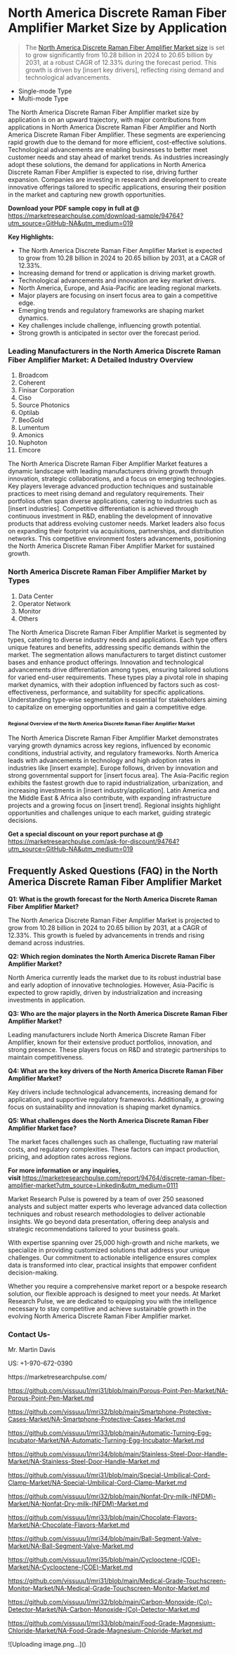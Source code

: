 <h1>North America Discrete Raman Fiber Amplifier Market&nbsp;Size by Application</h1><blockquote><p>The <a href="https://marketresearchpulse.com/download-sample/94764?utm_source=GitHub-NA&amp;utm_medium=019">North America Discrete Raman Fiber Amplifier Market size</a> is set to grow significantly from 10.28 billion in 2024 to 20.65 billion by 2031, at a robust CAGR of 12.33% during the forecast period. This growth is driven by [insert key drivers], reflecting rising demand and technological advancements.</p></blockquote><ul><li>Single-mode Type<li> Multi-mode Type</li></ul><p>The North America Discrete Raman Fiber Amplifier market size by application is on an upward trajectory, with major contributions from applications in North America Discrete Raman Fiber Amplifier and North America Discrete Raman Fiber Amplifier. These segments are experiencing rapid growth due to the demand for more efficient, cost-effective solutions. Technological advancements are enabling businesses to better meet customer needs and stay ahead of market trends. As industries increasingly adopt these solutions, the demand for applications in North America Discrete Raman Fiber Amplifier is expected to rise, driving further expansion. Companies are investing in research and development to create innovative offerings tailored to specific applications, ensuring their position in the market and capturing new growth opportunities.</p><p><strong>Download your PDF sample copy in full at @ </strong><a href="https://marketresearchpulse.com/download-sample/94764?utm_source=GitHub-NA&amp;utm_medium=019">https://marketresearchpulse.com/download-sample/94764?utm_source=GitHub-NA&amp;utm_medium=019</a></p><p><strong>Key Highlights: </strong></p><ul><li>The North America Discrete Raman Fiber Amplifier Market is expected to grow from 10.28 billion in 2024 to 20.65 billion by 2031, at a CAGR of 12.33%.</li><li>Increasing demand for trend or application is driving market growth.</li><li>Technological advancements and innovation are key market drivers.</li><li>North America, Europe, and Asia-Pacific are leading regional markets.</li><li>Major players are focusing on insert focus area to gain a competitive edge.</li><li>Emerging trends and regulatory frameworks are shaping market dynamics.</li><li>Key challenges include challenge, influencing growth potential.</li><li>Strong growth is anticipated in sector over the forecast period.</li></ul><h3>Leading Manufacturers in the North America Discrete Raman Fiber Amplifier Market: A Detailed Industry Overview</h3><ol><li>Broadcom</li><li>Coherent</li><li>Finisar Corporation</li><li>Ciso</li><li>Source Photonics</li><li>Optilab</li><li>BeoGold</li><li>Lumentum</li><li>Amonics</li><li>Nuphoton</li><li>Emcore</li></ol><div class="flex max-w-full flex-col flex-grow"><div class="min-h-8 text-message flex w-full flex-col items-end gap-2 whitespace-normal break-words [.text-message+&amp;]:mt-5" dir="auto" data-message-author-role="assistant" data-message-id="fd8432e4-4910-450d-b182-61b7bfb0a01f" data-message-model-slug="gpt-4o"><div class="flex w-full flex-col gap-1 empty:hidden first:pt-[3px]"><div class="markdown prose w-full break-words dark:prose-invert light"><p>The North America Discrete Raman Fiber Amplifier Market features a dynamic landscape with leading manufacturers driving growth through innovation, strategic collaborations, and a focus on emerging technologies. Key players leverage advanced production techniques and sustainable practices to meet rising demand and regulatory requirements. Their portfolios often span diverse applications, catering to industries such as [insert industries]. Competitive differentiation is achieved through continuous investment in R&amp;D, enabling the development of innovative products that address evolving customer needs. Market leaders also focus on expanding their footprint via acquisitions, partnerships, and distribution networks. This competitive environment fosters advancements, positioning the North America Discrete Raman Fiber Amplifier Market for sustained growth.</p></div></div></div></div><h3>North America Discrete Raman Fiber Amplifier Market by Types</h3><ol><li>Data Center<li> Operator Network<li> Monitor<li> Others</li></ol><div class="flex max-w-full flex-col flex-grow"><div class="min-h-8 text-message flex w-full flex-col items-end gap-2 whitespace-normal break-words [.text-message+&amp;]:mt-5" dir="auto" data-message-author-role="assistant" data-message-id="084470be-0bb7-4664-bddf-5156b4f41249" data-message-model-slug="gpt-4o-mini"><div class="flex w-full flex-col gap-1 empty:hidden first:pt-[3px]"><div class="markdown prose w-full break-words dark:prose-invert light"><p>The North America Discrete Raman Fiber Amplifier Market is segmented by types, catering to diverse industry needs and applications. Each type offers unique features and benefits, addressing specific demands within the market. The segmentation allows manufacturers to target distinct customer bases and enhance product offerings. Innovation and technological advancements drive differentiation among types, ensuring tailored solutions for varied end-user requirements. These types play a pivotal role in shaping market dynamics, with their adoption influenced by factors such as cost-effectiveness, performance, and suitability for specific applications. Understanding type-wise segmentation is essential for stakeholders aiming to capitalize on emerging opportunities and gain a competitive edge.</p></div></div></div></div><h3><span style="font-size: 11px;">Regional Overview of the North America Discrete Raman Fiber Amplifier Market</span></h3><div class="flex max-w-full flex-col flex-grow"><div class="min-h-8 text-message flex w-full flex-col items-end gap-2 whitespace-normal break-words [.text-message+&amp;]:mt-5" dir="auto" data-message-author-role="assistant" data-message-id="e9038762-ce64-4e30-91c9-9bd413514231" data-message-model-slug="gpt-4o-mini"><div class="flex w-full flex-col gap-1 empty:hidden first:pt-[3px]"><div class="markdown prose w-full break-words dark:prose-invert light"><p>The North America Discrete Raman Fiber Amplifier Market demonstrates varying growth dynamics across key regions, influenced by economic conditions, industrial activity, and regulatory frameworks. North America leads with advancements in technology and high adoption rates in industries like [insert example]. Europe follows, driven by innovation and strong governmental support for [insert focus area]. The Asia-Pacific region exhibits the fastest growth due to rapid industrialization, urbanization, and increasing investments in [insert industry/application]. Latin America and the Middle East &amp; Africa also contribute, with expanding infrastructure projects and a growing focus on [insert trend]. Regional insights highlight opportunities and challenges unique to each market, guiding strategic decisions.</p></div></div></div></div><p><strong>Get a special discount on your report purchase at @ </strong><a href="https://marketresearchpulse.com/ask-for-discount/94764?utm_source=GitHub-NA&amp;utm_medium=019">https://marketresearchpulse.com/ask-for-discount/94764?utm_source=GitHub-NA&amp;utm_medium=019</a></p><h2>Frequently Asked Questions (FAQ) in the North America Discrete Raman Fiber Amplifier Market</h2><p><strong>Q1: What is the growth forecast for the North America Discrete Raman Fiber Amplifier Market?</strong></p><p>The North America Discrete Raman Fiber Amplifier Market is projected to grow from 10.28 billion in 2024 to 20.65 billion by 2031, at a CAGR of 12.33%. This growth is fueled by advancements in trends and rising demand across industries.</p><p><strong>Q2: Which region dominates the North America Discrete Raman Fiber Amplifier Market?</strong></p><p>North America currently leads the market due to its robust industrial base and early adoption of innovative technologies. However, Asia-Pacific is expected to grow rapidly, driven by industrialization and increasing investments in application.</p><p><strong>Q3: Who are the major players in the North America Discrete Raman Fiber Amplifier Market?</strong></p><p>Leading manufacturers include North America Discrete Raman Fiber Amplifier, known for their extensive product portfolios, innovation, and strong presence. These players focus on R&amp;D and strategic partnerships to maintain competitiveness.</p><p><strong>Q4: What are the key drivers of the North America Discrete Raman Fiber Amplifier Market?</strong></p><p>Key drivers include technological advancements, increasing demand for application, and supportive regulatory frameworks. Additionally, a growing focus on sustainability and innovation is shaping market dynamics.</p><p><strong>Q5: What challenges does the North America Discrete Raman Fiber Amplifier Market face?</strong></p><p>The market faces challenges such as challenge, fluctuating raw material costs, and regulatory complexities. These factors can impact production, pricing, and adoption rates across regions.</p><p><strong>For more information or any inquiries, visit&nbsp;</strong><a href="https://marketresearchpulse.com/report/94764/discrete-raman-fiber-amplifier-market?utm_source=Linkedin&utm_medium=0111">https://marketresearchpulse.com/report/94764/discrete-raman-fiber-amplifier-market?utm_source=Linkedin&utm_medium=0111</a></p><p>Market Research Pulse is powered by a team of over 250 seasoned analysts and subject matter experts who leverage advanced data collection techniques and robust research methodologies to deliver actionable insights. We go beyond data presentation, offering deep analysis and strategic recommendations tailored to your business goals.</p><p>With expertise spanning over 25,000 high-growth and niche markets, we specialize in providing customized solutions that address your unique challenges. Our commitment to actionable intelligence ensures complex data is transformed into clear, practical insights that empower confident decision-making.</p><p>Whether you require a comprehensive market report or a bespoke research solution, our flexible approach is designed to meet your needs. At Market Research Pulse, we are dedicated to equipping you with the intelligence necessary to stay competitive and achieve sustainable growth in the evolving North America Discrete Raman Fiber Amplifier market.</p><h3><strong>Contact Us-</strong></h3><p>Mr. Martin Davis</p><p>US: +1-970-672-0390</p><p>https://marketresearchpulse.com/</p><p><a href="https://github.com/vissuuu1/mri31/blob/main/Porous-Point-Pen-Market/NA-Porous-Point-Pen-Market.md">https://github.com/vissuuu1/mri31/blob/main/Porous-Point-Pen-Market/NA-Porous-Point-Pen-Market.md</a></p><p><a href="https://github.com/vissuuu1/mri32/blob/main/Smartphone-Protective-Cases-Market/NA-Smartphone-Protective-Cases-Market.md">https://github.com/vissuuu1/mri32/blob/main/Smartphone-Protective-Cases-Market/NA-Smartphone-Protective-Cases-Market.md</a></p><p><a href="https://github.com/vissuuu1/mri33/blob/main/Automatic-Turning-Egg-Incubator-Market/NA-Automatic-Turning-Egg-Incubator-Market.md">https://github.com/vissuuu1/mri33/blob/main/Automatic-Turning-Egg-Incubator-Market/NA-Automatic-Turning-Egg-Incubator-Market.md</a></p><p><a href="https://github.com/vissuuu1/mri34/blob/main/Stainless-Steel-Door-Handle-Market/NA-Stainless-Steel-Door-Handle-Market.md">https://github.com/vissuuu1/mri34/blob/main/Stainless-Steel-Door-Handle-Market/NA-Stainless-Steel-Door-Handle-Market.md</a></p><p><a href="https://github.com/vissuuu1/mri31/blob/main/Special-Umbilical-Cord-Clamp-Market/NA-Special-Umbilical-Cord-Clamp-Market.md">https://github.com/vissuuu1/mri31/blob/main/Special-Umbilical-Cord-Clamp-Market/NA-Special-Umbilical-Cord-Clamp-Market.md</a></p><p><a href="https://github.com/vissuuu1/mri32/blob/main/Nonfat-Dry-milk-(NFDM)-Market/NA-Nonfat-Dry-milk-(NFDM)-Market.md">https://github.com/vissuuu1/mri32/blob/main/Nonfat-Dry-milk-(NFDM)-Market/NA-Nonfat-Dry-milk-(NFDM)-Market.md</a></p><p><a href="https://github.com/vissuuu1/mri33/blob/main/Chocolate-Flavors-Market/NA-Chocolate-Flavors-Market.md">https://github.com/vissuuu1/mri33/blob/main/Chocolate-Flavors-Market/NA-Chocolate-Flavors-Market.md</a></p><p><a href="https://github.com/vissuuu1/mri34/blob/main/Ball-Segment-Valve-Market/NA-Ball-Segment-Valve-Market.md">https://github.com/vissuuu1/mri34/blob/main/Ball-Segment-Valve-Market/NA-Ball-Segment-Valve-Market.md</a></p><p><a href="https://github.com/vissuuu1/mri35/blob/main/Cyclooctene-(COE)-Market/NA-Cyclooctene-(COE)-Market.md">https://github.com/vissuuu1/mri35/blob/main/Cyclooctene-(COE)-Market/NA-Cyclooctene-(COE)-Market.md</a></p><p><a href="https://github.com/vissuuu1/mri31/blob/main/Medical-Grade-Touchscreen-Monitor-Market/NA-Medical-Grade-Touchscreen-Monitor-Market.md">https://github.com/vissuuu1/mri31/blob/main/Medical-Grade-Touchscreen-Monitor-Market/NA-Medical-Grade-Touchscreen-Monitor-Market.md</a></p><p><a href="https://github.com/vissuuu1/mri32/blob/main/Carbon-Monoxide-(Co)-Detector-Market/NA-Carbon-Monoxide-(Co)-Detector-Market.md">https://github.com/vissuuu1/mri32/blob/main/Carbon-Monoxide-(Co)-Detector-Market/NA-Carbon-Monoxide-(Co)-Detector-Market.md</a></p><p><a href="https://github.com/vissuuu1/mri33/blob/main/Food-Grade-Magnesium-Chloride-Market/NA-Food-Grade-Magnesium-Chloride-Market.md">https://github.com/vissuuu1/mri33/blob/main/Food-Grade-Magnesium-Chloride-Market/NA-Food-Grade-Magnesium-Chloride-Market.md</a></p>
![Uploading image.png…]()
